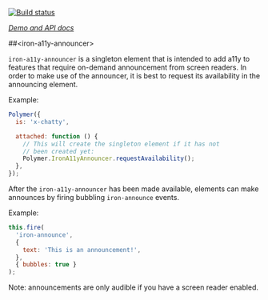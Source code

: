 <!---

This README is automatically generated from the comments in these files:
iron-a11y-announcer.html

Edit those files, and our readme bot will duplicate them over here!
Edit this file, and the bot will squash your changes :)

The bot does some handling of markdown. Please file a bug if it does the wrong
thing! https://github.com/PolymerLabs/tedium/issues

-->

[![Build status](https://travis-ci.org/PolymerElements/iron-a11y-announcer.svg?branch=master)](https://travis-ci.org/PolymerElements/iron-a11y-announcer)

_[Demo and API docs](https://elements.polymer-project.org/elements/iron-a11y-announcer)_

##&lt;iron-a11y-announcer&gt;

`iron-a11y-announcer` is a singleton element that is intended to add a11y to features that require on-demand announcement from screen readers. In order to make use of the announcer, it is best to request its availability in the announcing element.

Example:

```javascript
Polymer({
  is: 'x-chatty',

  attached: function () {
    // This will create the singleton element if it has not
    // been created yet:
    Polymer.IronA11yAnnouncer.requestAvailability();
  },
});
```

After the `iron-a11y-announcer` has been made available, elements can make announces by firing bubbling `iron-announce` events.

Example:

```javascript
this.fire(
  'iron-announce',
  {
    text: 'This is an announcement!',
  },
  { bubbles: true }
);
```

Note: announcements are only audible if you have a screen reader enabled.
